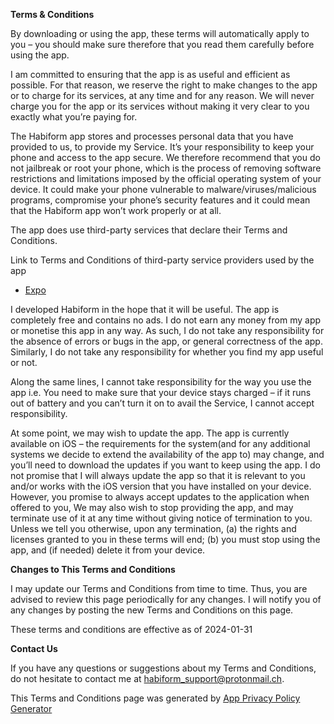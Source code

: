 **Terms & Conditions**

By downloading or using the app, these terms will automatically apply to you – you should make sure therefore that you read them carefully before using the app.

I am committed to ensuring that the app is as useful and efficient as possible. For that reason, we reserve the right to make changes to the app or to charge for its services, at any time and for any reason. We will never charge you for the app or its services without making it very clear to you exactly what you’re paying for.

The Habiform app stores and processes personal data that you have provided to us, to provide my Service. It’s your responsibility to keep your phone and access to the app secure. We therefore recommend that you do not jailbreak or root your phone, which is the process of removing software restrictions and limitations imposed by the official operating system of your device. It could make your phone vulnerable to malware/viruses/malicious programs, compromise your phone’s security features and it could mean that the Habiform app won’t work properly or at all.

The app does use third-party services that declare their Terms and Conditions.

Link to Terms and Conditions of third-party service providers used by the app

*   [Expo](https://expo.io/terms)

I developed Habiform in the hope that it will be useful. The app is completely free and contains no ads. I do not earn any money from my app or monetise this app in any way. As such, I do not take any responsibility for the absence of errors or bugs in the app, or general correctness of the app. Similarly, I do not take any responsibility for whether you find my app useful or not.

Along the same lines, I cannot take responsibility for the way you use the app i.e. You need to make sure that your device stays charged – if it runs out of battery and you can’t turn it on to avail the Service, I cannot accept responsibility.

At some point, we may wish to update the app. The app is currently available on iOS – the requirements for the system(and for any additional systems we decide to extend the availability of the app to) may change, and you’ll need to download the updates if you want to keep using the app. I do not promise that I will always update the app so that it is relevant to you and/or works with the iOS version that you have installed on your device. However, you promise to always accept updates to the application when offered to you, We may also wish to stop providing the app, and may terminate use of it at any time without giving notice of termination to you. Unless we tell you otherwise, upon any termination, (a) the rights and licenses granted to you in these terms will end; (b) you must stop using the app, and (if needed) delete it from your device.

**Changes to This Terms and Conditions**

I may update our Terms and Conditions from time to time. Thus, you are advised to review this page periodically for any changes. I will notify you of any changes by posting the new Terms and Conditions on this page.

These terms and conditions are effective as of 2024-01-31

**Contact Us**

If you have any questions or suggestions about my Terms and Conditions, do not hesitate to contact me at habiform_support@protonmail.ch.

This Terms and Conditions page was generated by [App Privacy Policy Generator](https://app-privacy-policy-generator.nisrulz.com/)
